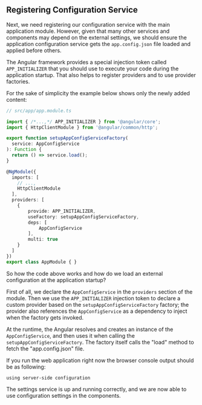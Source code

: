 ## Registering Configuration Service

Next, we need registering our configuration service with the main application module.
However, given that many other services and components may depend on the external settings,
we should ensure the application configuration service gets the `app.config.json` file loaded and applied before others.

The Angular framework provides a special injection token called `APP_INITIALIZER`
that you should use to execute your code during the application startup.
That also helps to register providers and to use provider factories.

For the sake of simplicity the example below shows only the newly added content:

```ts
// src/app/app.module.ts

import { /*...,*/ APP_INITIALIZER } from '@angular/core';
import { HttpClientModule } from '@angular/common/http';

export function setupAppConfigServiceFactory(
  service: AppConfigService
): Function {
  return () => service.load();
}

@NgModule({
  imports: [
    // ...,
    HttpClientModule
  ],
  providers: [
    {
        provide: APP_INITIALIZER,
        useFactory: setupAppConfigServiceFactory,
        deps: [
            AppConfigService
        ],
        multi: true
    }
  ]
})
export class AppModule { }
```

So how the code above works and how do we load an external configuration at the application startup?

First of all, we declare the `AppConfigService` in the `providers` section of the module.
Then we use the `APP_INITIALIZER` injection token to declare a custom provider based on the `setupAppConfigServiceFactory` factory;
the provider also references the `AppConfigService` as a dependency to inject when the factory gets invoked.

At the runtime, the Angular resolves and creates an instance of the `AppConfigService`,
and then uses it when calling the `setupAppConfigServiceFactory`.
The factory itself calls the "load" method to fetch the "app.config.json" file.

If you run the web application right now the browser console output should be as following:

```text
using server-side configuration
```

The settings service is up and running correctly, and we are now able to use configuration settings in the components.
